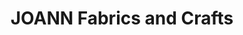 ---
title: "JOANN Fabrics and Crafts"
url: /newington-park/joann-fabrics-and-crafts/
shop: Basteln
---